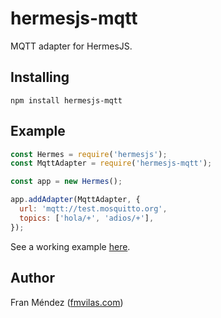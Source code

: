 # hermesjs-mqtt

MQTT adapter for HermesJS.

## Installing

```
npm install hermesjs-mqtt
```

## Example

```js
const Hermes = require('hermesjs');
const MqttAdapter = require('hermesjs-mqtt');

const app = new Hermes();

app.addAdapter(MqttAdapter, {
  url: 'mqtt://test.mosquitto.org',
  topics: ['hola/+', 'adios/+'],
});
```

See a working example [here](./example/index.js).

## Author

Fran Méndez ([fmvilas.com](https://fmvilas.com))
